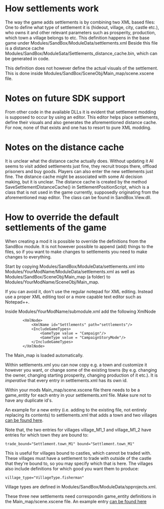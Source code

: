 # How settlements work
The way the game adds settlements is by combining two XML based files: One to define what type of settlement it is (hideout, village, city, castle etc.), who owns it and other relevant parameters such as prosperity, production, which town a village belongs to etc.
This definition happens in the base game under Modules/SandBox/ModuleData/settlements.xml
Beside this file is a distance cache Modules/SandBox/ModuleSata/Settlements_distance_cache.bin, which can be generated in code.

This definition does not however define the actual visuals of the settlement. This is done inside Modules/SandBox/SceneObj/Main_map/scene.xscene file.

# Notes on future SDK support
From other code in the available DLLs it is evident that settlement modding is supposed to occur by using an editor. This editor helps place settlements, define their visuals and also generates the aforementioned distance cache.
For now, none of that exists and one has to resort to pure XML modding.

# Notes on the distance cache
It is unclear what the distance cache actually does. Without updating it AI seems to visit added settlements just fine, they recruit troops there, offload prisoners and buy goods. Players can also enter the new settlements just fine.
The distance cache might be associated with some AI decision making, but it is unclear. The distance cache is created by the method SaveSettlementDistanceCache() in SettlementPositionScript, which is a class that is not used in the game currently, supposedly originating from the aforementioned map editor.
The class can be found in SandBox.View.dll.

# How to override the default settlements of the game
When creating a mod it is possible to override the definitions from the SandBox module. It is not however possible to append (add) things to the files, so if you want to make changes to settlements
you need to make changes to everything. 

Start by copying Modules/SandBox/ModuleData/settlements.xml into Modules/YourModName/ModuleData/settlements.xml as well as Modules/SandBox/SceneObj/Main_map (a folder) to Modules/YourModName/SceneObj/Main_map.

If you can avoid it, don't use the regular notepad for XML editing. Instead use a proper XML editing tool or a more capable text editor such as Notepad++.

Inside Modules/YourModName/submodule.xml add the following XmlNode

```
		<XmlNode>
			<XmlName id="Settlements" path="settlements"/>
			<IncludeGameTypes>
				<GameType value = "Campaign"/>
				<GameType value = "CampaignStoryMode"/>
			</IncludeGameTypes>
		</XmlNode> 	
```
The Main_map is loaded automatically.

Within settlements.xml you can now copy e.g. a town and customize it however you want, or change some of the existing towns (by e.g. changing the owner, changing starting prosperity, changing production of it etc.).
It is *imperative* that every entry in settlements.xml has its own id.

Within your mods Main_map/scene.xscene file there needs to be a game_entity for each entry in your settlements.xml file. Make sure not to have any duplicate id's.


An example for a new entry (i.e. adding to the existing file, not entirely replacing its contents) to settlements.xml that adds a town and two villages [can be found here](https://pastebin.com/BuSbQ6x2).

Note that, the two entries for villages village_M1_1 and village_M1_2 have entries for which town they are bound to:

```
trade_bound="Settlement.town_M1" bound="Settlement.town_M1"
```

This is useful for villages bound to castles, which cannot be traded with. These villages must have a settlement to trade with outside of the castle that they're bound to, so you may specify which that is here.
The villages also include definitions for which good you want them to produce:

```
village_type="VillageType.fisherman"
```
Village types are defined in Modules/SandBox/ModuleData/spprojects.xml.

These three new settlements need correspondin game_entity definitions in the Main_map/scene.xscene file. An example entry [can be found here](https://pastebin.com/dXcKT7wf)


